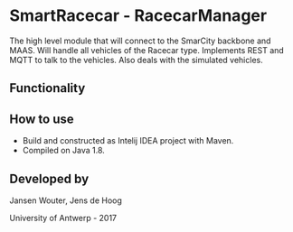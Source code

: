 SmartRacecar - RacecarManager
================
The high level module that will connect to the SmarCity backbone and MAAS. Will handle all vehicles of the Racecar type. Implements REST and MQTT to talk to the vehicles. Also deals with the simulated vehicles.

## Functionality
 
 
## How to use
 - Build and constructed as Intelij IDEA project with Maven.
 - Compiled on Java 1.8.

## Developed by

Jansen Wouter,
Jens de Hoog

University of Antwerp - 2017
